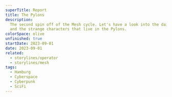 ```yaml
---
superTitle: Report
title: The Pylons
description:
  The second spin off of the Mesh cycle. Let's have a look into the daily life
  and the strange characters that live in the Pylons.
colorSpace: olive
unfinished: true
startDate: 2023-09-01
date: 2023-09-01
related:
  - storylines/operator
  - storylines/mesh
tags:
  - Hamburg
  - Cyberspace
  - Cyberpunk
  - SciFi
---
```

